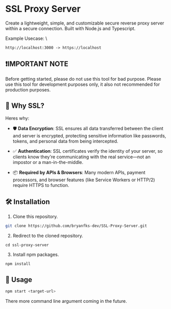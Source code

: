 # SSL Proxy Server

Create a lightweight, simple, and customizable secure reverse proxy server within a secure connection. Built with Node.js and Typescript.

Example Usecase: \

```
http://localhost:3000 -> https://localhost
```

## ❗IMPORTANT NOTE

Before getting started, please do not use this tool for bad purpose. Please use this tool for development purposes only, it also not recommended for production purposes.

## 🔐 Why SSL?

Heres why:

- 🛡️ **Data Encryption**: SSL ensures all data transferred between the client and server is encrypted, protecting sensitive information like passwords, tokens, and personal data from being intercepted.

- ✅ **Authentication**: SSL certificates verify the identity of your server, so clients know they're communicating with the real service—not an impostor or a man-in-the-middle.

- 📦 **Required by APIs & Browsers**: Many modern APIs, payment processors, and browser features (like Service Workers or HTTP/2) require HTTPS to function.

## 🛠️ Installation

1. Clone this repository.

```bash
git clone https://github.com/bryanfks-dev/SSL-Proxy-Server.git
```

2. Redirect to the cloned repository.

```
cd ssl-proxy-server
```

3. Install npm packages.

```
npm install
```

## 🧪 Usage

```bash
npm start <target-url>
```

There more command line argument coming in the future.
